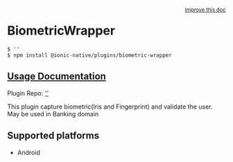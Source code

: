 <a style="float:right;font-size:12px;" href="http://github.com/danielsogl/awesome-cordova-plugins/edit/master/src/@awesome-cordova-plugins/plugins/biometric-wrapper/index.ts#L1">
  Improve this doc
</a>

# BiometricWrapper

```
$ ''
$ npm install @ionic-native/plugins/biometric-wrapper
```

## [Usage Documentation](https://ionicframework.com/docs/native/biometric-wrapper/)

Plugin Repo: ['']('')

This plugin capture biometric(Iris and Fingerprint) and validate the user.
May be used in Banking domain

## Supported platforms

- Android
